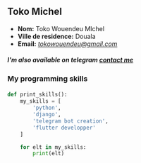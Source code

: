 ## Toko Michel

- **Nom:**  Toko Wouendeu MIchel
- **Ville de residence:**  Douala
- **Email:** *tokowouendeu@gmail.com*

##### *I'm also available on telegram* [contact me](https://t.me/TokoMichel)
####
### My programming skills
####
```python
def print_skills():
    my_skills = [
        'python',
        'django',
        'telegram bot creation',
        'flutter developper'
    ]

    for elt in my_skills:
        print(elt)
```
